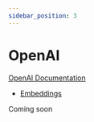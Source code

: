 ```yaml
---
sidebar_position: 3
---
```


# OpenAI

[OpenAI Documentation](https://platform.openai.com/docs/introduction)


- [Embeddings](https://platform.openai.com/docs/guides/embeddings)

Coming soon